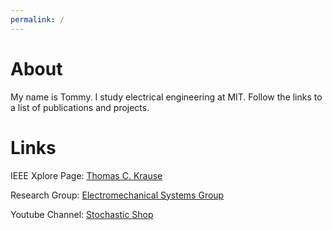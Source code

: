 ```yaml
---
permalink: /
---
```

# **About**
My name is Tommy. I study electrical engineering at MIT. Follow the links to a list of publications and projects.

# **Links**
IEEE Xplore Page: [Thomas C. Krause](https://ieeexplore.ieee.org/author/37088657720)

Research Group: [Electromechanical Systems Group](http://www.rle.mit.edu/esg/)

Youtube Channel: [Stochastic Shop](https://www.youtube.com/@stochasticshop)
